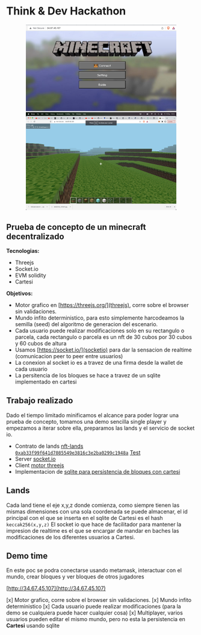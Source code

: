 # Think & Dev Hackathon
<center>
 <img src="/Screenshot%202022-12-16%20at%2016.19.22.png" alt="Screenshot #1" style="width:400px;"/>
 <img src="/Screenshot%202022-12-16%20at%2016.20.01.png" alt="Screenshot #2" style="width:400px;"/>
</center>


## Prueba de concepto de un minecraft decentralizado

**Tecnologias:**
- Threejs
- Socket.io
- EVM solidity
- Cartesi

**Objetivos:**
- Motor grafico en [https://threejs.org/](threejs), corre sobre el browser sin validaciones.
- Mundo infito deterministico, para esto simplemente harcodeamos la semilla (seed) del algoritmo de generacion del escenario.
- Cada usuario puede realizar modificaciones solo en su rectangulo o parcela, cada rectangulo o parcela es un nft de 30 cubos por 30 cubos y 60
 cubos de altura
- Usamos [https://socket.io/](socketio) para dar la sensacion de realtime (comunicacion peer to peer entre usuarios)
- La conexion al socket io es a travez de una firma desde la wallet de cada usuario
- La persitencia de los bloques se hace a travez de un sqlite implementado en cartesi

## Trabajo realizado

Dado el tiempo limitado minificamos el alcance para poder lograr una prueba de concepto, tomamos una demo sencilla single player y empezamos a iterar sobre ella, preparamos las lands y el servicio de socket io.

- Contrato de lands [nft-lands](https://github.com/nicobevilacqua/think-dev/tree/master/nft-lands) [`0xab33f99f641d7085549e3816c3e2ba0299c1948a`](https://goerli.etherscan.io/address/0xab33f99f641d7085549e3816c3e2ba0299c1948a#code) [Test](https://github.com/nicobevilacqua/think-dev/blob/master/nft-lands/test/Lands.t.sol#L7)
- Server [socket.io](https://github.com/nicobevilacqua/think-dev/blob/master/server/index.js)
- Client [motor threejs](https://github.com/nicobevilacqua/think-dev/tree/master/client/src)
- Implementacion de [sqlite para persistencia de bloques con cartesi](https://github.com/nicobevilacqua/think-dev/tree/master/sqlite)

## Lands

Cada land tiene el eje x,y,z donde comienza, como siempre tienen las mismas dimensiones con una sola coordenada se puede almacenar, el id principal con el que se inserta en el sqlite de Cartesi es el hash `keccak256(x,y,z)`
El socket io que hace de facilitador para mantener la impresion de realtime es el que se encargar de mandar en baches las modificaciones de los diferentes usuarios a Cartesi.

## Demo time
En este poc se podra conectarse usando metamask, interactuar con el mundo, crear bloques y ver bloques de otros jugadores

[http://34.67.45.107](http://34.67.45.107)

[x] Motor grafico, corre sobre el browser sin validaciones.
[x] Mundo infito deterministico
[x] Cada usuario puede realizar modificaciones (para la demo se cualquiera puede hacer cualquier cosa)
[x] Multiplayer, varios usuarios pueden editar el mismo mundo, pero no esta la persistencia en **Cartesi** usando sqlite

